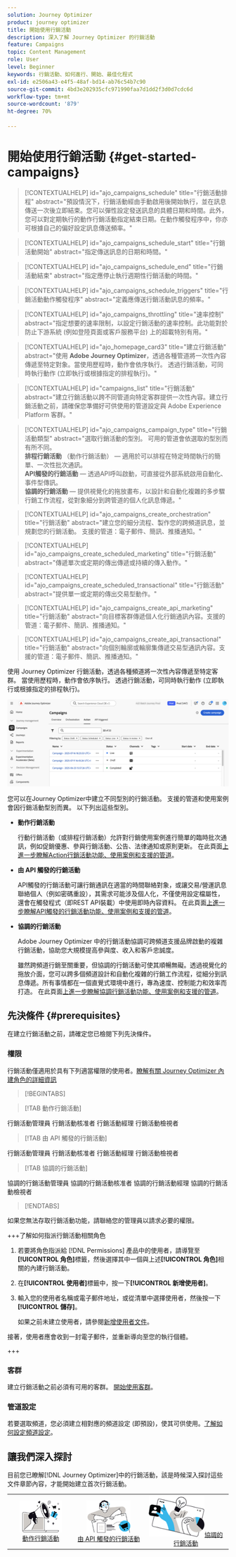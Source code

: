 ```yaml
---
solution: Journey Optimizer
product: journey optimizer
title: 開始使用行銷活動
description: 深入了解 Journey Optimizer 的行銷活動
feature: Campaigns
topic: Content Management
role: User
level: Beginner
keywords: 行銷活動、如何進行、開始、最佳化程式
exl-id: e2506a43-e4f5-48af-bd14-ab76c54b7c90
source-git-commit: 4bd3e202935cfc971990faa7d1dd2f3d0d7cdc6d
workflow-type: tm+mt
source-wordcount: '879'
ht-degree: 70%

---
```


# 開始使用行銷活動 {#get-started-campaigns}

>[!CONTEXTUALHELP]
>id="ajo_campaigns_schedule"
>title="行銷活動排程"
>abstract="預設情況下，行銷活動經由手動啟用後開始執行，並在訊息傳送一次後立即結束。您可以彈性設定發送訊息的具體日期和時間。此外，您可以對定期執行的動作行銷活動指定結束日期。在動作觸發程序中，你亦可根據自己的偏好設定訊息傳送頻率。"

>[!CONTEXTUALHELP]
>id="ajo_campaigns_schedule_start"
>title="行銷活動開始"
>abstract="指定傳送訊息的日期和時間。"

>[!CONTEXTUALHELP]
>id="ajo_campaigns_schedule_end"
>title="行銷活動結束"
>abstract="指定應停止執行週期性行銷活動的時間。"

>[!CONTEXTUALHELP]
>id="ajo_campaigns_schedule_triggers"
>title="行銷活動動作觸發程序"
>abstract="定義應傳送行銷活動訊息的頻率。"

>[!CONTEXTUALHELP]
>id="ajo_campaigns_throttling"
>title="速率控制"
>abstract="指定想要的速率限制，以設定行銷活動的速率控制。此功能對於防止下游系統 (例如登陸頁面或客戶服務平台) 上的超載特別有用。"

>[!CONTEXTUALHELP]
>id="ajo_homepage_card3"
>title="建立行銷活動"
>abstract="使用 **Adobe Journey Optimizer**，透過各種管道將一次性內容傳遞至特定對象。當使用歷程時，動作會依序執行。 透過行銷活動，可同時執行動作 (立即執行或根據指定的排程執行)。"

>[!CONTEXTUALHELP]
>id="campaigns_list"
>title="行銷活動"
>abstract="建立行銷活動以跨不同管道向特定客群提供一次性內容。建立行銷活動之前，請確保您準備好可供使用的管道設定與 Adobe Experience Platform 客群。"

>[!CONTEXTUALHELP]
>id="ajo_campaigns_campaign_type"
>title="行銷活動類型"
>abstract="選取行銷活動的型別。 可用的管道會依選取的型別而有所不同。 <br>**排程行銷活動** （動作行銷活動） — 適用於可以排程在特定時間執行的簡單、一次性批次通訊。<br>**API觸發的行銷活動** — 透過API呼叫啟動，可直接從外部系統啟用自動化、事件型傳訊。<br>**協調的行銷活動** — 提供視覺化的拖放畫布，以設計和自動化複雜的多步驟行銷工作流程，從對象細分到跨管道的個人化訊息傳遞。"

>[!CONTEXTUALHELP]
>id="ajo_campaigns_create_orchestration"
>title="行銷活動"
>abstract="建立您的細分流程、製作您的跨頻道訊息，並規劃您的行銷活動。 支援的管道：電子郵件、簡訊、推播通知。"

>[!CONTEXTUALHELP]
>id="ajo_campaigns_create_scheduled_marketing"
>title="行銷活動"
>abstract="傳遞單次或定期的傳出傳遞或持續的傳入動作。"

>[!CONTEXTUALHELP]
>id="ajo_campaigns_create_scheduled_transactional"
>title="行銷活動"
>abstract="提供單一或定期的傳出交易型動作。"

>[!CONTEXTUALHELP]
>id="ajo_campaigns_create_api_marketing"
>title="行銷活動"
>abstract="向目標客群傳遞個人化行銷通訊內容。支援的管道：電子郵件、簡訊、推播通知。"

>[!CONTEXTUALHELP]
>id="ajo_campaigns_create_api_transactional"
>title="行銷活動"
>abstract="向個別輪廓或輪廓集傳遞交易型通訊內容。支援的管道：電子郵件、簡訊、推播通知。"

使用 Journey Optimizer 行銷活動，透過各種頻道將一次性內容傳遞至特定客群。 當使用歷程時，動作會依序執行。 透過行銷活動，可同時執行動作 (立即執行或根據指定的排程執行)。

![](assets/gs-campaigns.png)

您可以在Journey Optimizer中建立不同型別的行銷活動。 支援的管道和使用案例會因行銷活動型別而異。 以下列出這些型別。

* **動作行銷活動**

  行動行銷活動（或排程行銷活動）允許對行銷使用案例進行簡單的臨時批次通訊，例如促銷優惠、參與行銷活動、公告、法律通知或原則更新。 在此頁面[上進一步瞭解Action行銷活動功能、使用案例和支援的管道](create-campaign.md)。

* **由 API 觸發的行銷活動**

  API觸發的行銷活動可讓行銷通訊在適當的時間聯絡對象，或讓交易/營運訊息聯絡個人（例如密碼重設），其需求可能涉及個人化，不僅使用設定檔屬性，還會在觸發程式（即REST API裝載）中使用即時內容資料。 在此頁面[上進一步瞭解API觸發的行銷活動功能、使用案例和支援的管道](api-triggered-campaigns.md)。

* **協調的行銷活動**

  Adobe Journey Optimizer 中的行銷活動協調可跨頻道支援品牌啟動的複雜行銷活動，協助您大規模提高參與度、收入和客戶忠誠度。

  雖然跨頻道行銷至關重要，但協調的行銷活動可使其順暢無礙。透過視覺化的拖放介面，您可以跨多個頻道設計和自動化複雜的行銷工作流程，從細分到訊息傳遞。所有事情都在一個直覺式環境中進行，專為速度、控制能力和效率而打造。 在此頁面[上進一步瞭解協調行銷活動功能、使用案例和支援的管道](../orchestrated/gs-orchestrated-campaigns.md)。

## 先決條件 {#prerequisites}

在建立行銷活動之前，請確定您已檢閱下列先決條件。

### 權限

行銷活動僅適用於具有下列適當權限的使用者。[瞭解有關 Journey Optimizer 內建角色的詳細資訊](../administration/ootb-product-profiles.md)

>[!BEGINTABS]

>[!TAB 動作行銷活動]

行銷活動管理員
行銷活動核准者
行銷活動經理
行銷活動檢視者

>[!TAB 由 API 觸發的行銷活動]

行銷活動管理員
行銷活動核准者
行銷活動經理
行銷活動檢視者

>[!TAB 協調的行銷活動]

協調的行銷活動管理員
協調的行銷活動核准者
協調的行銷活動經理
協調的行銷活動檢視者

>[!ENDTABS]

如果您無法存取行銷活動功能，請聯絡您的管理員以請求必要的權限。

+++了解如何指派行銷活動相關角色

1. 若要將角色指派給 [!DNL Permissions] 產品中的使用者，請導覽至&#x200B;**[!UICONTROL 角色]**&#x200B;標籤，然後選擇其中一個與上述&#x200B;**[!UICONTROL 角色]**&#x200B;相關的內建行銷活動。

1. 在&#x200B;**[!UICONTROL 使用者]**&#x200B;標籤中，按一下&#x200B;**[!UICONTROL 新增使用者]**。

1. 輸入您的使用者名稱或電子郵件地址，或從清單中選擇使用者，然後按一下&#x200B;**[!UICONTROL 儲存]**。

   如果之前未建立使用者，請參閱[新增使用者文件](https://experienceleague.adobe.com/zh-hant/docs/experience-platform/access-control/ui/users)。

接著，使用者應會收到一封電子郵件，並重新導向至您的執行個體。

+++

### 客群

建立行銷活動之前必須有可用的客群。 [開始使用客群](../audience/about-audiences.md)。

### 管道設定

若要選取頻道，您必須建立相對應的頻道設定 (即預設)，使其可供使用。[了解如何設定頻道設定](../configuration/channel-surfaces.md)。

## 讓我們深入探討

目前您已瞭解[!DNL Journey Optimizer]中的行銷活動，該是時候深入探討這些文件章節內容，才能開始建立首次行銷活動。

<table style="table-layout:fixed"><tr style="border: 0; text-align: center;">
<td><a href="create-campaign.md"><img width="70%" alt="動作行銷活動" src="assets/do-not-localize/gs-action-campaign.png"></a><br/><a href="create-campaign.md">動作行銷活動</a></td>
<td><a href="api-triggered-campaigns.md"><img width="70%" alt="簡訊" src="assets/do-not-localize/gs-api-triggered-campaign.png"></a><br/><a href="api-triggered-campaigns.md">由 API 觸發的行銷活動</a></td>
<td><a href="../orchestrated/gs-orchestrated-campaigns.md"><img width="70%" alt="推播" src="assets/do-not-localize/gs-orchestrated-campaign.png"></a><a href="../orchestrated/gs-orchestrated-campaigns.md">協調的行銷活動</a></td>
</tr></table>
